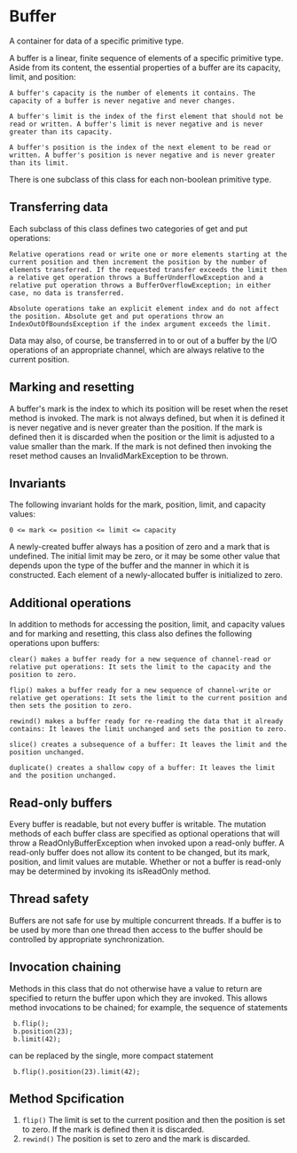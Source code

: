 # Buffer

A container for data of a specific primitive type.

A buffer is a linear, finite sequence of elements of a specific primitive type. Aside from its content, the essential properties of a buffer are its capacity, limit, and position:

    A buffer's capacity is the number of elements it contains. The capacity of a buffer is never negative and never changes.

    A buffer's limit is the index of the first element that should not be read or written. A buffer's limit is never negative and is never greater than its capacity.

    A buffer's position is the index of the next element to be read or written. A buffer's position is never negative and is never greater than its limit.

There is one subclass of this class for each non-boolean primitive type. 

## Transferring data

Each subclass of this class defines two categories of get and put operations:

    Relative operations read or write one or more elements starting at the current position and then increment the position by the number of elements transferred. If the requested transfer exceeds the limit then a relative get operation throws a BufferUnderflowException and a relative put operation throws a BufferOverflowException; in either case, no data is transferred.

    Absolute operations take an explicit element index and do not affect the position. Absolute get and put operations throw an IndexOutOfBoundsException if the index argument exceeds the limit.

Data may also, of course, be transferred in to or out of a buffer by the I/O operations of an appropriate channel, which are always relative to the current position. 

## Marking and resetting

A buffer's mark is the index to which its position will be reset when the reset method is invoked. The mark is not always defined, but when it is defined it is never negative and is never greater than the position. If the mark is defined then it is discarded when the position or the limit is adjusted to a value smaller than the mark. If the mark is not defined then invoking the reset method causes an InvalidMarkException to be thrown. 

## Invariants

The following invariant holds for the mark, position, limit, and capacity values:

    0 <= mark <= position <= limit <= capacity 

A newly-created buffer always has a position of zero and a mark that is undefined. The initial limit may be zero, or it may be some other value that depends upon the type of the buffer and the manner in which it is constructed. Each element of a newly-allocated buffer is initialized to zero. 

## Additional operations

In addition to methods for accessing the position, limit, and capacity values and for marking and resetting, this class also defines the following operations upon buffers:

    clear() makes a buffer ready for a new sequence of channel-read or relative put operations: It sets the limit to the capacity and the position to zero.

    flip() makes a buffer ready for a new sequence of channel-write or relative get operations: It sets the limit to the current position and then sets the position to zero.

    rewind() makes a buffer ready for re-reading the data that it already contains: It leaves the limit unchanged and sets the position to zero.

    slice() creates a subsequence of a buffer: It leaves the limit and the position unchanged.

    duplicate() creates a shallow copy of a buffer: It leaves the limit and the position unchanged.

## Read-only buffers

Every buffer is readable, but not every buffer is writable. The mutation methods of each buffer class are specified as optional operations that will throw a ReadOnlyBufferException when invoked upon a read-only buffer. A read-only buffer does not allow its content to be changed, but its mark, position, and limit values are mutable. Whether or not a buffer is read-only may be determined by invoking its isReadOnly method. 

## Thread safety

Buffers are not safe for use by multiple concurrent threads. If a buffer is to be used by more than one thread then access to the buffer should be controlled by appropriate synchronization. 

## Invocation chaining

Methods in this class that do not otherwise have a value to return are specified to return the buffer upon which they are invoked. This allows method invocations to be chained; for example, the sequence of statements

     b.flip();
     b.position(23);
     b.limit(42);

can be replaced by the single, more compact statement

     b.flip().position(23).limit(42);


## Method Spcification

1. `flip()` The limit is set to the current position and then the position is set to zero. If the mark is defined then it is discarded. 
2. `rewind()`  The position is set to zero and the mark is discarded.